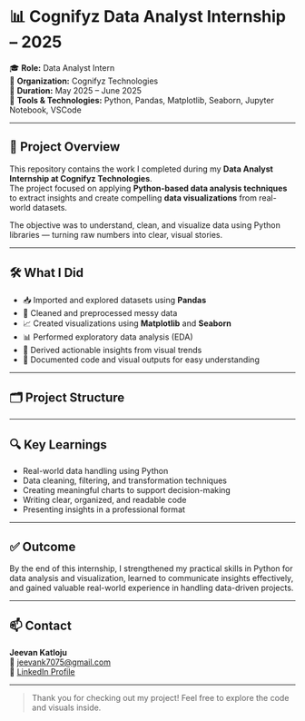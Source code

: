 # 📊 Cognifyz Data Analyst Internship – 2025

🎓 **Role:** Data Analyst Intern  
🏢 **Organization:** Cognifyz Technologies  
📅 **Duration:** May 2025 – June 2025  
🧰 **Tools & Technologies:** Python, Pandas, Matplotlib, Seaborn, Jupyter Notebook, VSCode

---

## 📌 Project Overview

This repository contains the work I completed during my **Data Analyst Internship at Cognifyz Technologies**.  
The project focused on applying **Python-based data analysis techniques** to extract insights and create compelling **data visualizations** from real-world datasets.

The objective was to understand, clean, and visualize data using Python libraries — turning raw numbers into clear, visual stories.

---

## 🛠️ What I Did

- 📥 Imported and explored datasets using **Pandas**
- 🧹 Cleaned and preprocessed messy data
- 📈 Created visualizations using **Matplotlib** and **Seaborn**
- 📊 Performed exploratory data analysis (EDA)
- 🧠 Derived actionable insights from visual trends
- 🧪 Documented code and visual outputs for easy understanding

---

## 🗂️ Project Structure


---

## 🔍 Key Learnings

- Real-world data handling using Python  
- Data cleaning, filtering, and transformation techniques  
- Creating meaningful charts to support decision-making  
- Writing clear, organized, and readable code  
- Presenting insights in a professional format

---

## ✅ Outcome

By the end of this internship, I strengthened my practical skills in Python for data analysis and visualization, learned to communicate insights effectively, and gained valuable real-world experience in handling data-driven projects.

---

## 📫 Contact

**Jeevan Katloju**  
📧 jeevank7075@gmail.com  
🔗 [LinkedIn Profile](https://www.linkedin.com/in/jeevan-katloju-637b752b2)

---

> Thank you for checking out my project! Feel free to explore the code and visuals inside.

